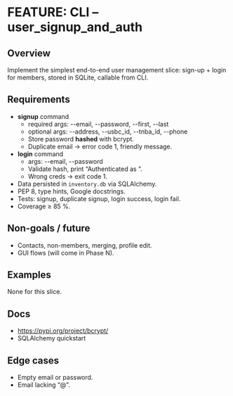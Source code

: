 # FEATURE: CLI – user_signup_and_auth

## Overview

Implement the simplest end-to-end user management slice:
sign-up + login for members, stored in SQLite, callable from CLI.

## Requirements

- **signup** command
  - required args: --email, --password, --first, --last
  - optional args: --address, --usbc_id, --tnba_id, --phone
  - Store password **hashed** with bcrypt.
  - Duplicate email → error code 1, friendly message.
- **login** command
  - args: --email, --password
  - Validate hash, print “Authenticated as <first last>”.
  - Wrong creds → exit code 1.
- Data persisted in `inventory.db` via SQLAlchemy.
- PEP 8, type hints, Google docstrings.
- Tests: signup, duplicate signup, login success, login fail.
- Coverage ≥ 85 %.

## Non-goals / future

- Contacts, non-members, merging, profile edit.
- GUI flows (will come in Phase N).

## Examples

None for this slice.

## Docs

- https://pypi.org/project/bcrypt/
- SQLAlchemy quickstart

## Edge cases

- Empty email or password.
- Email lacking “@”.
